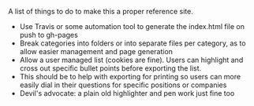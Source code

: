 A list of things to do to make this a proper reference site.

 * Use Travis or some automation tool to generate the index.html file on push to gh-pages
 * Break categories into folders or into separate files per category, as to allow easier management and page generation
 * Allow a user managed list (cookies are fine).  Users can highlight and cross out specific bullet points before exporting the list.
  * This should be to help with exporting for printing so users can more easily dial in their questions for specific positions or companies
  * Devil's advocate: a plain old highlighter and pen work just fine too
